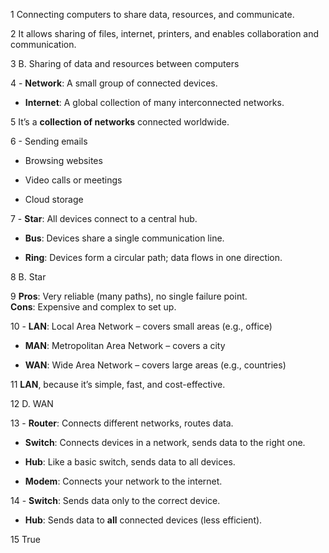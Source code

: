 1 Connecting computers to share data, resources, and communicate.

2 It allows sharing of files, internet, printers, and enables collaboration and communication.

3 B. Sharing of data and resources between computers

4 - **Network**: A small group of connected devices.
- **Internet**: A global collection of many interconnected networks.

5 It’s a **collection of networks** connected worldwide.

6 - Sending emails 
    
- Browsing websites 
    
- Video calls or meetings 
    
- Cloud storage 

7 - **Star**: All devices connect to a central hub.
    
- **Bus**: Devices share a single communication line.
    
- **Ring**: Devices form a circular path; data flows in one direction.

8 B. Star

9  **Pros**: Very reliable (many paths), no single failure point.  
   **Cons**: Expensive and complex to set up.

10 - **LAN**: Local Area Network – covers small areas (e.g., office)
    
- **MAN**: Metropolitan Area Network – covers a city
    
- **WAN**: Wide Area Network – covers large areas (e.g., countries)

11 **LAN**, because it’s simple, fast, and cost-effective.

12 D. WAN

13 - **Router**: Connects different networks, routes data.
    
- **Switch**: Connects devices in a network, sends data to the right one.
    
- **Hub**: Like a basic switch, sends data to all devices.
    
- **Modem**: Connects your network to the internet.

14 - **Switch**: Sends data only to the correct device.
    
- **Hub**: Sends data to **all** connected devices (less efficient).

15 True
